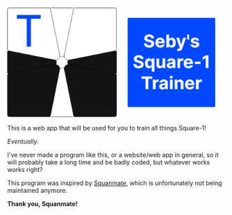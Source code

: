 ![banner](./icons/banner.png)

This is a web app that will be used for you to train all things Square-1!

_Eventually._

I've never made a program like this, or a website/web app in general, so it will probably take a long time and be badly coded, but whatever works works right?

This program was inspired by [Squanmate](https://github.com/sp3ctum/squanmate), which is unfortunately not being maintained anymore.

**Thank you, Squanmate!**
